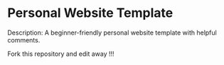 # Personal Website Template

Description: A beginner-friendly personal website template with helpful comments.

Fork this repository and edit away !!!
